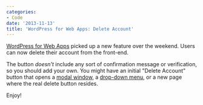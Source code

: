 ```yaml
---
categories:
- Code
date: '2013-11-13'
title: 'WordPress for Web Apps: Delete Account'
---
```


<a href="http://cferdinandi.github.io/web-app-starter-kit/">WordPress for Web Apps</a> picked up a new feature over the weekend. Users can now delete their account from the front-end.

The button <em>doesn't</em> include any sort of confirmation message or verification, so you should add your own. You might have an initial "Delete Account" button that opens a <a href="http://cferdinandi.github.io/modals/">modal window</a>, a <a href="http://cferdinandi.github.io/houdini/">drop-down menu</a>, or a new page where the real delete button resides.

Enjoy!